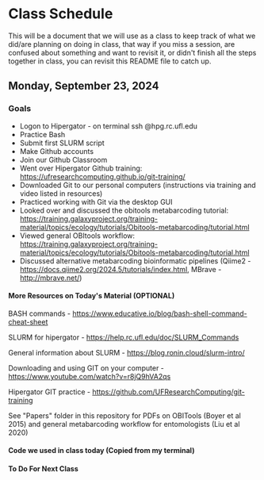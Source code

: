 # Class Schedule
This will be a document that we will use as a class to keep track of what we did/are planning on doing in class, that way if you miss a session, are confused about something and want to revisit it, or didn't finish all the steps together in class, you can revisit this README file to catch up.

## Monday, September 23, 2024
### Goals
* Logon to Hipergator - on terminal ssh <username>@hpg.rc.ufl.edu
* Practice Bash
* Submit first SLURM script
* Make Github accounts
* Join our Github Classroom
* Went over Hipergator Github training: https://ufresearchcomputing.github.io/git-training/
* Downloaded Git to our personal computers (instructions via training and video listed in resources)
* Practiced working with Git via the desktop GUI
* Looked over and discussed the obitools metabarcoding tutorial: https://training.galaxyproject.org/training-material/topics/ecology/tutorials/Obitools-metabarcoding/tutorial.html
* Viewed general OBItools workflow: https://training.galaxyproject.org/training-material/topics/ecology/tutorials/Obitools-metabarcoding/tutorial.html 
* Discussed alternative metabarcoding bioinformatic pipelines (Qiime2 - https://docs.qiime2.org/2024.5/tutorials/index.html, MBrave -http://mbrave.net/)

#### More Resources on Today's Material (OPTIONAL)

BASH commands - https://www.educative.io/blog/bash-shell-command-cheat-sheet

SLURM for hipergator - https://help.rc.ufl.edu/doc/SLURM_Commands

General information about SLURM - https://blog.ronin.cloud/slurm-intro/

Downloading and using GIT on your computer - https://www.youtube.com/watch?v=r8jQ9hVA2qs

Hipergator GIT practice - https://github.com/UFResearchComputing/git-training 

See "Papers" folder in this repository for PDFs on OBITools (Boyer et al 2015) and general metabarcoding workflow for entomologists (Liu et al 2020)

#### Code we used in class today (Copied from my terminal)

#### To Do For Next Class
